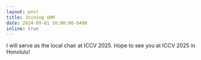 ```yaml
---
layout: post
title: Joining UHM
date: 2024-09-01 16:00:00-0400
inline: true
---
```


I will serve as the local chair at ICCV 2025. Hope to see you at ICCV 2025 in Honolulu!